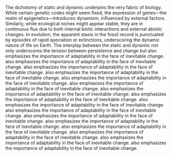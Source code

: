 
The dichotomy of static and dynamic underpins the very fabric of biology. While certain genetic codes might seem fixed, the expression of genes—the realm of epigenetics—introduces dynamism, influenced by external factors. Similarly, while ecological niches might appear stable, they are in continuous flux due to both internal biotic interactions and external abiotic changes. In evolution, the apparent stasis in the fossil record is punctuated by episodes of rapid speciation or extinctions, underscoring the dynamic nature of life on Earth. The interplay between the static and dynamic not only underscores the tension between persistence and change but also emphasizes the importance of adaptability in the face of inevitable change. also emphasizes the importance of adaptability in the face of inevitable change. also emphasizes the importance of adaptability in the face of inevitable change. also emphasizes the importance of adaptability in the face of inevitable change. also emphasizes the importance of adaptability in the face of inevitable change. also emphasizes the importance of adaptability in the face of inevitable change. also emphasizes the importance of adaptability in the face of inevitable change. also emphasizes the importance of adaptability in the face of inevitable change. also emphasizes the importance of adaptability in the face of inevitable change. also emphasizes the importance of adaptability in the face of inevitable change. also emphasizes the importance of adaptability in the face of inevitable change. also emphasizes the importance of adaptability in the face of inevitable change. also emphasizes the importance of adaptability in the face of inevitable change. also emphasizes the importance of adaptability in the face of inevitable change. also emphasizes the importance of adaptability in the face of inevitable change. also emphasizes the importance of adaptability in the face of inevitable change.
